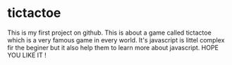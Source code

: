 # tictactoe

This is my first project on github.
This is about a game called tictactoe which is a very famous game in every world.
It's javascript is littel complex fir the beginer but it also help them to learn more about javascript.
HOPE YOU LIKE IT !
